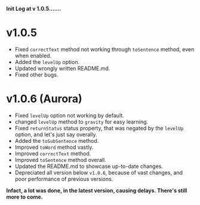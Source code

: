 **Init Log at v 1.0.5.......**

# v1.0.5
 - Fixed `correctText` method not working through `toSentence` method, even when enabled.
 - Added the `levelUp` option.
 - Updated wrongly written README.md.
 - Fixed other bugs.

# v1.0.6 (Aurora)
- Fixed `levelUp` option not working by default.
- changed `levelUp` method to `gravity` for easy learning.
- Fixed `returnStatus` status property, that was negated by the `levelUp` option, and let's just say overally.
- Added the `toSubSentence` method.
- Improved `toWord` method vastly.
- Improved `correctText` method.
- Improved `toSentence` method overall.
- Updated the README.md to showcase up-to-date changes.
- Depreciated all version below `v1.0.6`, because of vast changes, and poor performance of previous versions.

**Infact, a lot was done, in the latest version, causing delays. There's still more to come.**